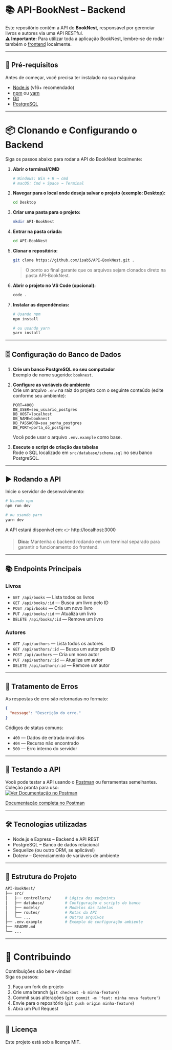 # 📚 API-BookNest – Backend

Este repositório contém a API do **BookNest**, responsável por gerenciar livros e autores via uma API RESTful.  
⚠️ **Importante:** Para utilizar toda a aplicação BookNest, lembre-se de rodar também o [frontend](https://github.com/isab5/BookNest.git) localmente.

---

## 🚀 Pré-requisitos

Antes de começar, você precisa ter instalado na sua máquina:

- [Node.js](https://nodejs.org/) (v16+ recomendado)
- [npm](https://www.npmjs.com/) ou [yarn](https://yarnpkg.com/)
- [Git](https://git-scm.com/)
- [PostgreSQL](https://www.postgresql.org/)

---

# 📦 Clonando e Configurando o Backend

Siga os passos abaixo para rodar a API do BookNest localmente:

1. **Abrir o terminal/CMD**
    ```bash
    # Windows: Win + R → cmd
    # macOS: Cmd + Space → Terminal
    ```

2. **Navegar para o local onde deseja salvar o projeto (exemplo: Desktop):**
    ```bash
    cd Desktop
    ```

3. **Criar uma pasta para o projeto:**
    ```bash
    mkdir API-BookNest
    ```

4. **Entrar na pasta criada:**
    ```bash
    cd API-BookNest
    ```

5. **Clonar o repositório:**
    ```bash
    git clone https://github.com/isab5/API-BookNest.git .
    ```
    > O ponto ao final garante que os arquivos sejam clonados direto na pasta API-BookNest.

6. **Abrir o projeto no VS Code (opcional):**
    ```bash
    code .
    ```

7. **Instalar as dependências:**
    ```bash
    # Usando npm
    npm install

    # ou usando yarn
    yarn install
    ```

---

## 🗄️ Configuração do Banco de Dados

1. **Crie um banco PostgreSQL no seu computador**  
   Exemplo de nome sugerido: `booknest`.

2. **Configure as variáveis de ambiente**  
   Crie um arquivo `.env` na raiz do projeto com o seguinte conteúdo (edite conforme seu ambiente):

    ```
    PORT=4000
    DB_USER=seu_usuario_postgres
    DB_HOST=localhost
    DB_NAME=booknest
    DB_PASSWORD=sua_senha_postgres
    DB_PORT=porta_do_postgres
    ```

    Você pode usar o arquivo `.env.example` como base.

3. **Execute o script de criação das tabelas**  
   Rode o SQL localizado em `src/database/schema.sql` no seu banco PostgreSQL.

---

## ▶️ Rodando a API

Inicie o servidor de desenvolvimento:

```bash
# Usando npm
npm run dev

# ou usando yarn
yarn dev
```

A API estará disponível em:
👉 http://localhost:3000

> **Dica:** Mantenha o backend rodando em um terminal separado para garantir o funcionamento do frontend.

---

## 📚 Endpoints Principais

### Livros

- `GET /api/books` — Lista todos os livros
- `GET /api/books/:id` — Busca um livro pelo ID
- `POST /api/books` — Cria um novo livro
- `PUT /api/books/:id` — Atualiza um livro
- `DELETE /api/books/:id` — Remove um livro

### Autores

- `GET /api/authors` — Lista todos os autores
- `GET /api/authors/:id` — Busca um autor pelo ID
- `POST /api/authors` — Cria um novo autor
- `PUT /api/authors/:id` — Atualiza um autor
- `DELETE /api/authors/:id` — Remove um autor

---

## 🚨 Tratamento de Erros

As respostas de erro são retornadas no formato:

```json
{
  "message": "Descrição do erro."
}
```

Códigos de status comuns:
- `400` — Dados de entrada inválidos
- `404` — Recurso não encontrado
- `500` — Erro interno do servidor

---

## 🧪 Testando a API

Você pode testar a API usando o [Postman](https://www.postman.com/) ou ferramentas semelhantes.  
Coleção pronta para uso:  
[![Ver Documentação no Postman](https://img.shields.io/badge/Postman-API%20Docs-orange?logo=postman)](https://documenter.getpostman.com/view/42621906/2sB3HqJe95)
  
[Documentação completa no Postman](https://documenter.getpostman.com/view/42621906/2sB3HqJe95)

---

## 🛠️ Tecnologias utilizadas

- Node.js e Express – Backend e API REST
- PostgreSQL – Banco de dados relacional
- Sequelize (ou outro ORM, se aplicável)
- Dotenv – Gerenciamento de variáveis de ambiente

---

## 📁 Estrutura do Projeto

```bash
API-BookNest/
├── src/
│   ├── controllers/      # Lógica dos endpoints
│   ├── database/         # Configuração e scripts do banco
│   ├── models/           # Modelos das tabelas
│   ├── routes/           # Rotas da API
│   └── ...               # Outros arquivos
├── .env.example          # Exemplo de configuração ambiente
├── README.md
└── ...
```

---

# 🤝 Contribuindo

Contribuições são bem-vindas!  
Siga os passos:

1. Faça um fork do projeto
2. Crie uma branch (`git checkout -b minha-feature`)
3. Commit suas alterações (`git commit -m 'feat: minha nova feature'`)
4. Envie para o repositório (`git push origin minha-feature`)
5. Abra um Pull Request

---

## 📄 Licença

Este projeto está sob a licença MIT.
